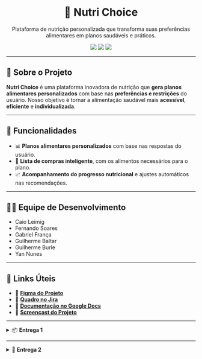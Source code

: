 <h1 align="center">🥗 Nutri Choice</h1>

<p align="center">
  Plataforma de nutrição personalizada que transforma suas preferências alimentares em planos saudáveis e práticos.
</p>

<p align="center">
  <img src="https://img.shields.io/badge/status-em desenvolvimento-blue?style=flat-square">
  <img src="https://img.shields.io/badge/framework-Django-green?style=flat-square">
  <img src="https://img.shields.io/badge/design-figma-purple?style=flat-square">
</p>

---

## 🚀 Sobre o Projeto

**Nutri Choice** é uma plataforma inovadora de nutrição que **gera planos alimentares personalizados** com base nas **preferências e restrições** do usuário. Nosso objetivo é tornar a alimentação saudável mais **acessível**, **eficiente** e **individualizada**.

---

## 📌 Funcionalidades

- 📊 **Planos alimentares personalizados** com base nas respostas do usuário.
- 🛒 **Lista de compras inteligente**, com os alimentos necessários para o plano.
- 📈 **Acompanhamento do progresso nutricional** e ajustes automáticos nas recomendações.

---

## 👨‍💻 Equipe de Desenvolvimento

- Caio Leimig  
- Fernando Soares  
- Gabriel França  
- Guilherme Baltar  
- Guilherme Burle  
- Yan Nunes

---

## 🔗 Links Úteis

- 🎨 [**Figma do Projeto**](https://www.figma.com/design/jQSgfpDlNCRetoDEvQjKXb/Untitled?node-id=0-1&p=f&t=L4Ae5OJ66n1Ktpue-0)  
- 📌 [**Quadro no Jira**](https://nutrichoic.atlassian.net/jira/software/projects/NUT/boards/3)  
- 📄 [**Documentação no Google Docs**](https://docs.google.com/document/d/1g-iEXbBWo8eqiBazO2CRx4VPKwG2W7-mh7Tq9704AgU/edit?tab=t.0)  
- 🎥 [**Screencast do Projeto**](https://youtu.be/tU3ncCQZz28)  

---

<details>
<summary>📦 <strong>Entrega 1</strong></summary>

### 🔍 Visão Geral

![Entrega 1 - Quadro](https://github.com/user-attachments/assets/00a49322-2f32-4162-b0a8-ea3d50052a46)
![Entrega 1 - Tela](https://github.com/user-attachments/assets/b727bb05-9185-4612-9eda-ea1c8a633c3c)

</details>

---

<details>
<summary>🚀 <strong>Entrega 2</strong></summary>

### 🤝 Relatos de Programação em Par Experimentada
  Otimização do Desenvolvimento e Trabalho Colaborativo Nosso principal foco foi aprimorar a organização do desenvolvimento para garantir que as tarefas fossem concluídas de forma eficiente e com alta qualidade. Para isso, estruturamos um processo de divisão de trabalho que acelerou a implementação das funcionalidades e evitou gargalos na produção.
  Desde o início, adotamos uma abordagem estratégica para distribuir as atividades. Organizamos o time em duplas, atribuindo a cada um a responsabilidade por uma história específica. Essa distribuição permitiu que o trabalho fosse conduzido de maneira equilibrada, com cada integrante contribuindo ativamente para a entrega. Além disso, utilizamos um documento compartilhado onde cada membro indicava suas preferências, tornando a alocação mais eficiente. Outra medida importante foi a especialização dentro das duplas: enquanto alguns focavam na implementação das funcionalidades, outros se dedicavam aos testes e ao processo de deploy. Assim, garantimos que todas as etapas do desenvolvimento fossem devidamente atendidas.
  Para fortalecer a colaboração e evitar retrabalho, Utilizamos o aplicativo Discord para compartilhar a tela, o que facilitou a compreensão dos códigos entre as dupla. Essa prática facilitou a comunicação entre as duplas, permitindo ajustes rápidos no código e aprimoramento das soluções em tempo real. O compartilhamento contínuo de conhecimento foi essencial para manter um padrão de qualidade elevado no projeto.

### ✅ Histórias Implementadas

#### 🧾 História 1 – Questionário + criar Perfil Nutricional
![Questionário](https://github.com/user-attachments/assets/73529d99-b4f4-41a8-ab3c-d546363186a0)  
![Perfil Nutricional](https://github.com/user-attachments/assets/594bc5e5-d5f1-482e-b9a3-6e44e93aa69b)

#### 🚫 História 4 – Falha no Cadastro
![Erro Cadastro](https://github.com/user-attachments/assets/f53e6762-73a3-403e-91fe-c7f03ec8b80f)

#### 🍽️ História 2 – Geração de Cardápio Personalizado
![Cardápio](https://github.com/user-attachments/assets/932558c1-68f9-4b9b-b13b-f336034affe8)

---

### 🗂️ Jira - Sprint 01

#### 🔃 Backlog
![Backlog](https://github.com/user-attachments/assets/fafce7a2-6d1e-4ebd-83f1-da72ea530301)

#### 🛠️ Board
![Board](https://github.com/user-attachments/assets/30018c55-dd53-4bf8-8477-f39d1597b6c7)

- 📌 [**Quadro no Jira atualizado**](https://nutrichoic.atlassian.net/jira/software/projects/NUT/boards/3)
- 📄 [**3 Histórias implementadas no docs atualizadas**](https://docs.google.com/document/d/1g-iEXbBWo8eqiBazO2CRx4VPKwG2W7-mh7Tq9704AgU/edit?tab=t.0)  

## 🚀DEPLOY
- 📌 [**Link do site**](https://projetodjango-e7fvgbbchbapdvgn.brazilsouth-01.azurewebsites.net/)
- 🎥 [**Screencast com as 3 histórias implementadas**](https://youtu.be/o_xb736QwW4)

## ⚠️ISSUES/BUG TRACKER

</details>

